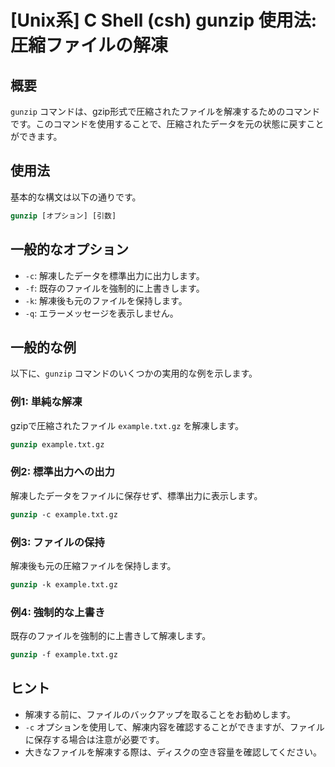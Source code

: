 # [Unix系] C Shell (csh) gunzip 使用法: 圧縮ファイルの解凍

## 概要
`gunzip` コマンドは、gzip形式で圧縮されたファイルを解凍するためのコマンドです。このコマンドを使用することで、圧縮されたデータを元の状態に戻すことができます。

## 使用法
基本的な構文は以下の通りです。

```csh
gunzip [オプション] [引数]
```

## 一般的なオプション
- `-c`: 解凍したデータを標準出力に出力します。
- `-f`: 既存のファイルを強制的に上書きします。
- `-k`: 解凍後も元のファイルを保持します。
- `-q`: エラーメッセージを表示しません。

## 一般的な例
以下に、`gunzip` コマンドのいくつかの実用的な例を示します。

### 例1: 単純な解凍
gzipで圧縮されたファイル `example.txt.gz` を解凍します。

```csh
gunzip example.txt.gz
```

### 例2: 標準出力への出力
解凍したデータをファイルに保存せず、標準出力に表示します。

```csh
gunzip -c example.txt.gz
```

### 例3: ファイルの保持
解凍後も元の圧縮ファイルを保持します。

```csh
gunzip -k example.txt.gz
```

### 例4: 強制的な上書き
既存のファイルを強制的に上書きして解凍します。

```csh
gunzip -f example.txt.gz
```

## ヒント
- 解凍する前に、ファイルのバックアップを取ることをお勧めします。
- `-c` オプションを使用して、解凍内容を確認することができますが、ファイルに保存する場合は注意が必要です。
- 大きなファイルを解凍する際は、ディスクの空き容量を確認してください。